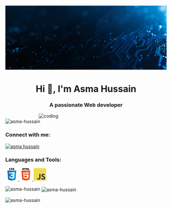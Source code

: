 ![logo](https://github.com/Asma-Hussain/Asma-Hussain/blob/main/Banner2.jpg)
<h1 align="center">Hi 👋, I'm Asma Hussain</h1>
<h3 align="center">A passionate Web developer</h3>

<img align="right" alt="coding" width="400" scr="https://user-images.githubusercontent.com/55389276/140866485-8fb1c876-9a8f-4d6a-98dc-08c4981eaf70.gif">

<p align="left"> <img src="https://komarev.com/ghpvc/?username=asma-hussain&label=Profile%20views&color=0e75b6&style=flat" alt="asma-hussain" /> </p>

<h3 align="left">Connect with me:</h3>
<p align="left">
<a href="https://linkedin.com/in/asma hussain" target="blank"><img align="center" src="https://raw.githubusercontent.com/rahuldkjain/github-profile-readme-generator/master/src/images/icons/Social/linked-in-alt.svg" alt="asma hussain" height="30" width="40" /></a>
</p>

<h3 align="left">Languages and Tools:</h3>
<p align="left"> <a href="https://www.w3schools.com/css/" target="_blank" rel="noreferrer"> <img src="https://raw.githubusercontent.com/devicons/devicon/master/icons/css3/css3-original-wordmark.svg" alt="css3" width="40" height="40"/> </a> <a href="https://www.w3.org/html/" target="_blank" rel="noreferrer"> <img src="https://raw.githubusercontent.com/devicons/devicon/master/icons/html5/html5-original-wordmark.svg" alt="html5" width="40" height="40"/> </a> <a href="https://developer.mozilla.org/en-US/docs/Web/JavaScript" target="_blank" rel="noreferrer"> <img src="https://raw.githubusercontent.com/devicons/devicon/master/icons/javascript/javascript-original.svg" alt="javascript" width="40" height="40"/> </a> </p>

<p><img align="left" src="https://github-readme-stats.vercel.app/api/top-langs?username=asma-hussain&show_icons=true&locale=en&layout=compact" alt="asma-hussain" /></p>

<p>&nbsp;<img align="center" src="https://github-readme-stats.vercel.app/api?username=asma-hussain&show_icons=true&locale=en" alt="asma-hussain" /></p>

<p><img align="center" src="https://github-readme-streak-stats.herokuapp.com/?user=asma-hussain&" alt="asma-hussain" /></p>

<!--
**Asma-Hussain/Asma-Hussain** is a ✨ _special_ ✨ repository because its `README.md` (this file) appears on your GitHub profile.

Here are some ideas to get you started:

- 🔭 I’m currently working on ...
- 🌱 I’m currently learning ...
- 👯 I’m looking to collaborate on ...
- 🤔 I’m looking for help with ...
- 💬 Ask me about ...
- 📫 How to reach me: ...
- 😄 Pronouns: ...
- ⚡ Fun fact: ...
-->
